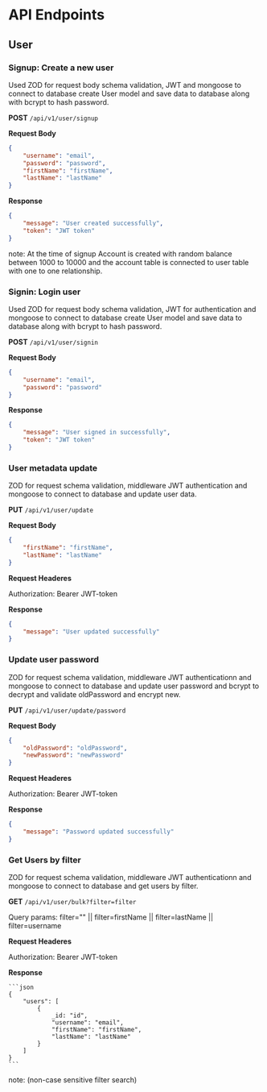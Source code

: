 # API Endpoints

## User

### Signup: Create a new user
Used ZOD for request body schema validation, JWT and mongoose to connect to database create User model and save data to database along with bcrypt to hash password.

**POST** `/api/v1/user/signup`

**Request Body**

```json
{
    "username": "email",
    "password": "password",
    "firstName": "firstName",
    "lastName": "lastName"
}
```

**Response**

```json
{
    "message": "User created successfully",
    "token": "JWT token"
}
```

note: At the time of signup Account is created with random balance between 1000 to 10000 and the account table is connected to user table with one to one relationship.

### Signin: Login user
Used ZOD for request body schema validation, JWT for authentication and mongoose to connect to database create User model and save data to database along with bcrypt to hash password.

**POST** `/api/v1/user/signin`

**Request Body**

```json
{
    "username": "email",
    "password": "password"
}
```

**Response**

```json
{
    "message": "User signed in successfully",
    "token": "JWT token"
}
```

### User metadata update
ZOD for request schema validation, middleware JWT authentication and mongoose to connect to database and update user data.

**PUT** `/api/v1/user/update`

**Request Body**

```json
{
    "firstName": "firstName",
    "lastName": "lastName"
}
```

**Request Headeres**

Authorization: Bearer JWT-token

**Response**

```json
{
    "message": "User updated successfully"
}
```

### Update user password
ZOD for request schema validation, middleware JWT authenticationn and mongoose to connect to database and update user password and bcrypt to decrypt and validate oldPassword and encrypt new.

**PUT** `/api/v1/user/update/password`

**Request Body**

```json
{
    "oldPassword": "oldPassword",
    "newPassword": "newPassword"
}
```

**Request Headeres**

Authorization: Bearer JWT-token

**Response**

```json
{
    "message": "Password updated successfully"
}
```

### Get Users by filter
ZOD for request schema validation, middleware JWT authenticationn and mongoose to connect to database and get users by filter.

**GET** `/api/v1/user/bulk?filter=filter`

Query params: filter="" || filter=firstName || filter=lastName || filter=username

**Request Headeres**

Authorization: Bearer JWT-token

**Response**
    
    ```json
    {
        "users": [
            {
                _id: "id",
                "username": "email",
                "firstName": "firstName",
                "lastName": "lastName"
            }
        ]
    }
    ```

note: (non-case sensitive filter search)

